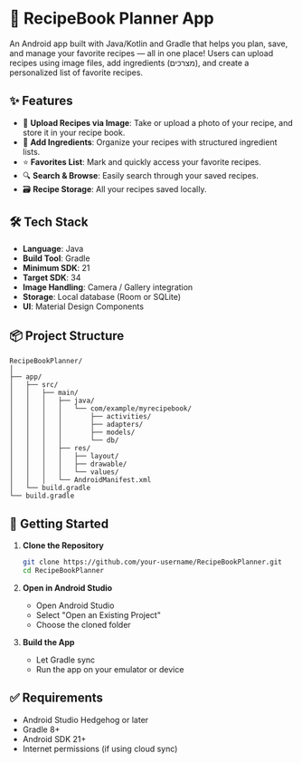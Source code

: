 
# 📖 RecipeBook Planner App

An Android app built with Java/Kotlin and Gradle that helps you plan, save, and manage your favorite recipes — all in one place! Users can upload recipes using image files, add ingredients (מצרכים), and create a personalized list of favorite recipes.

## ✨ Features

- 📸 **Upload Recipes via Image**: Take or upload a photo of your recipe, and store it in your recipe book.
- 📝 **Add Ingredients**: Organize your recipes with structured ingredient lists.
- ⭐ **Favorites List**: Mark and quickly access your favorite recipes.
- 🔍 **Search & Browse**: Easily search through your saved recipes.
- 🗃️ **Recipe Storage**: All your recipes saved locally.

## 🛠 Tech Stack

- **Language**: Java 
- **Build Tool**: Gradle  
- **Minimum SDK**: 21  
- **Target SDK**: 34  
- **Image Handling**: Camera / Gallery integration  
- **Storage**: Local database (Room or SQLite)  
- **UI**: Material Design Components  

## 📦 Project Structure

```
RecipeBookPlanner/
│
├── app/
│   ├── src/
│   │   ├── main/
│   │   │   ├── java/
│   │   │   │   └── com/example/myrecipebook/
│   │   │   │       ├── activities/
│   │   │   │       ├── adapters/
│   │   │   │       ├── models/
│   │   │   │       └── db/
│   │   │   ├── res/
│   │   │   │   ├── layout/
│   │   │   │   ├── drawable/
│   │   │   │   └── values/
│   │   │   └── AndroidManifest.xml
│   └── build.gradle
└── build.gradle
```

## 🚀 Getting Started

1. **Clone the Repository**  
   ```bash
   git clone https://github.com/your-username/RecipeBookPlanner.git
   cd RecipeBookPlanner
   ```

2. **Open in Android Studio**  
   - Open Android Studio
   - Select "Open an Existing Project"
   - Choose the cloned folder

3. **Build the App**  
   - Let Gradle sync
   - Run the app on your emulator or device

## ✅ Requirements

- Android Studio Hedgehog or later
- Gradle 8+
- Android SDK 21+
- Internet permissions (if using cloud sync)
